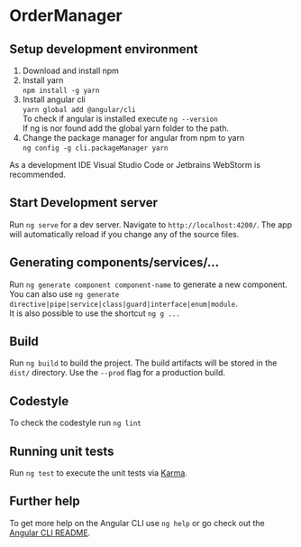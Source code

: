 # OrderManager

## Setup development environment

1. Download and install npm
2. Install yarn  
`npm install -g yarn`  
3. Install angular cli  
`yarn global add @angular/cli`  
To check if angular is installed execute `ng --version`  
If ng is nor found add the global yarn folder to the path.
4. Change the package manager for angular from npm to yarn  
`ng config -g cli.packageManager yarn`

As a development IDE Visual Studio Code or Jetbrains WebStorm is recommended.

## Start Development server

Run `ng serve` for a dev server. Navigate to `http://localhost:4200/`. The app will automatically reload if you change any of the source files.

## Generating components/services/...

Run `ng generate component component-name` to generate a new component. You can also use `ng generate directive|pipe|service|class|guard|interface|enum|module`.  
It is also possible to use the shortcut `ng g ...`

## Build

Run `ng build` to build the project. The build artifacts will be stored in the `dist/` directory. Use the `--prod` flag for a production build.

## Codestyle

To check the codestyle run `ng lint`
## Running unit tests

Run `ng test` to execute the unit tests via [Karma](https://karma-runner.github.io).

## Further help

To get more help on the Angular CLI use `ng help` or go check out the [Angular CLI README](https://github.com/angular/angular-cli/blob/master/README.md).
